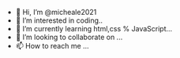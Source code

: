 - 👋 Hi, I’m @micheale2021
- 👀 I’m interested in coding..
- 🌱 I’m currently learning html,css % JavaScript...
- 💞️ I’m looking to collaborate on ...
- 📫 How to reach me ...

<!---
micheale2021/micheale2021 is a ✨ special ✨ repository because its `README.md` (this file) appears on your GitHub profile.
You can click the Preview link to take a look at your changes.
--->
